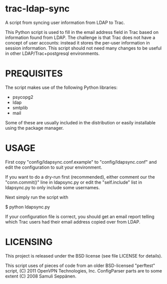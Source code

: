 trac-ldap-sync
==============

A script from syncing user information from LDAP to Trac.

This Python script is used to fill in the email address field in Trac based on 
information found from LDAP. The challenge is that Trac does not have a concept 
of user accounts: instead it stores the per-user information in session 
information. This script should not need many changes to be useful in other 
LDAP/Trac+postgresql environments.


PREQUISITES
===========

The script makes use of the following Python libraries:

- psycopg2
- ldap
- smtplib
- mail

Some of these are usually included in the distribution or easily installable 
using the package manager.

USAGE
=====

First copy "config/ldapsync.conf.example" to "config/ldapsync.conf" and edit the 
configuration to suit your environment.

If you want to do a dry-run first (recommended), either comment our the 
"conn.commit()" line in ldapsync.py or edit the "self.include" list in 
ldapsync.py to only include some usernames.

Next simply run the script with

  $ python ldapsync.py

If your configuration file is correct, you should get an email report telling 
which Trac users had their email address copied over from LDAP.

LICENSING
=========

This project is released under the BSD license (see file LICENSE for details).

This script uses of pieces of code from an older BSD-licensed "perftest" script, 
(C) 2011 OpenVPN Technologies, Inc. ConfigParser parts are to some extent (C) 
2008 Samuli Seppänen.
